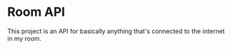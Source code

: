 # Room API

This project is an API for basically anything that's connected to the internet in my room.